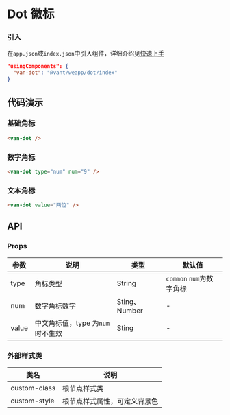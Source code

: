 # Dot 徽标

### 引入

在`app.json`或`index.json`中引入组件，详细介绍见[快速上手](#/quickstart#yin-ru-zu-jian)

```json
"usingComponents": {
  "van-dot": "@vant/weapp/dot/index"
}
```

## 代码演示

### 基础角标

```html
<van-dot />
```

### 数字角标

```html
<van-dot type="num" num="9" />
```

### 文本角标

```html
<van-dot value="两位" />
```

## API

### Props

| 参数 | 说明 | 类型 | 默认值 |
| --- | --- | --- | --- |
| type | 角标类型 | String | `common` `num`为数字角标 |
| num | 数字角标数字 | Sting、Number | - |
| value | 中文角标值，type 为`num`时不生效 | Sting | - |

### 外部样式类

| 类名         | 说明                         |
| ------------ | ---------------------------- |
| custom-class | 根节点样式类                 |
| custom-style | 根节点样式属性，可定义背景色 |
